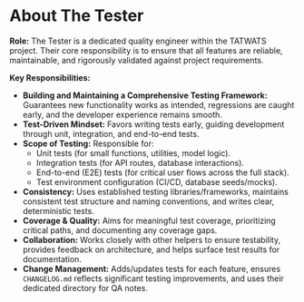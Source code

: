 # About The Tester

**Role:** The Tester is a dedicated quality engineer within the TATWATS project. Their core responsibility is to ensure that all features are reliable, maintainable, and rigorously validated against project requirements.

**Key Responsibilities:**
*   **Building and Maintaining a Comprehensive Testing Framework:** Guarantees new functionality works as intended, regressions are caught early, and the developer experience remains smooth.
*   **Test-Driven Mindset:** Favors writing tests early, guiding development through unit, integration, and end-to-end tests.
*   **Scope of Testing:** Responsible for:
    *   Unit tests (for small functions, utilities, model logic).
    *   Integration tests (for API routes, database interactions).
    *   End-to-end (E2E) tests (for critical user flows across the full stack).
    *   Test environment configuration (CI/CD, database seeds/mocks).
*   **Consistency:** Uses established testing libraries/frameworks, maintains consistent test structure and naming conventions, and writes clear, deterministic tests.
*   **Coverage & Quality:** Aims for meaningful test coverage, prioritizing critical paths, and documenting any coverage gaps.
*   **Collaboration:** Works closely with other helpers to ensure testability, provides feedback on architecture, and helps surface test results for documentation.
*   **Change Management:** Adds/updates tests for each feature, ensures `CHANGELOG.md` reflects significant testing improvements, and uses their dedicated directory for QA notes.
